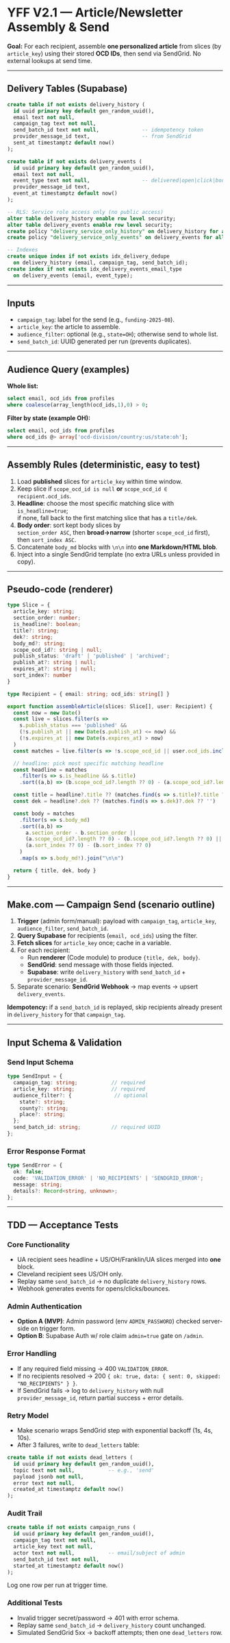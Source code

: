 # YFF V2.1 — Article/Newsletter Assembly & Send

**Goal:** For each recipient, assemble **one personalized article** from slices (by `article_key`) using their stored **OCD IDs**, then send via SendGrid. No external lookups at send time.

---

## Delivery Tables (Supabase)

```sql
create table if not exists delivery_history (
  id uuid primary key default gen_random_uuid(),
  email text not null,
  campaign_tag text not null,
  send_batch_id text not null,              -- idempotency token
  provider_message_id text,                 -- from SendGrid
  sent_at timestamptz default now()
);

create table if not exists delivery_events (
  id uuid primary key default gen_random_uuid(),
  email text not null,
  event_type text not null,                 -- delivered|open|click|bounce|spamreport|unsubscribe
  provider_message_id text,
  event_at timestamptz default now()
);

-- RLS: Service role access only (no public access)
alter table delivery_history enable row level security;
alter table delivery_events enable row level security;
create policy "delivery_service_only_history" on delivery_history for all using (false);
create policy "delivery_service_only_events" on delivery_events for all using (false);

-- Indexes
create unique index if not exists idx_delivery_dedupe
  on delivery_history (email, campaign_tag, send_batch_id);
create index if not exists idx_delivery_events_email_type
  on delivery_events (email, event_type);
```

---

## Inputs

- `campaign_tag`: label for the send (e.g., `funding-2025-08`).
- `article_key`: the article to assemble.
- `audience_filter`: optional (e.g., `state=OH`); otherwise send to whole list.
- `send_batch_id`: UUID generated per run (prevents duplicates).

---

## Audience Query (examples)

**Whole list:**
```sql
select email, ocd_ids from profiles
where coalesce(array_length(ocd_ids,1),0) > 0;
```

**Filter by state (example OH):**
```sql
select email, ocd_ids from profiles
where ocd_ids @> array['ocd-division/country:us/state:oh'];
```

---

## Assembly Rules (deterministic, easy to test)

1) Load **published** slices for `article_key` within time window.
2) Keep slice if `scope_ocd_id is null` **or** `scope_ocd_id ∈ recipient.ocd_ids`.
3) **Headline**: choose the most specific matching slice with `is_headline=true`;  
   if none, fall back to the first matching slice that has a `title/dek`.
4) **Body order**: sort kept body slices by  
   `section_order ASC`, then **broad→narrow** (shorter `scope_ocd_id` first), then `sort_index ASC`.
5) Concatenate `body_md` blocks with `\n\n` into **one Markdown/HTML blob**.
6) Inject into a single SendGrid template (no extra URLs unless provided in copy).

---

## Pseudo-code (renderer)

```typescript
type Slice = { 
  article_key: string; 
  section_order: number; 
  is_headline?: boolean;
  title?: string; 
  dek?: string; 
  body_md?: string; 
  scope_ocd_id?: string | null;
  publish_status: 'draft' | 'published' | 'archived'; 
  publish_at?: string | null; 
  expires_at?: string | null; 
  sort_index?: number 
}

type Recipient = { email: string; ocd_ids: string[] }

export function assembleArticle(slices: Slice[], user: Recipient) {
  const now = new Date()
  const live = slices.filter(s =>
    s.publish_status === 'published' &&
    (!s.publish_at || new Date(s.publish_at) <= now) &&
    (!s.expires_at || new Date(s.expires_at) > now)
  )
  const matches = live.filter(s => !s.scope_ocd_id || user.ocd_ids.includes(s.scope_ocd_id))

  // headline: pick most specific matching headline
  const headline = matches
    .filter(s => s.is_headline && s.title)
    .sort((a,b) => (b.scope_ocd_id?.length ?? 0) - (a.scope_ocd_id?.length ?? 0))[0]

  const title = headline?.title ?? (matches.find(s => s.title)?.title ?? '')
  const dek = headline?.dek ?? (matches.find(s => s.dek)?.dek ?? '')

  const body = matches
    .filter(s => s.body_md)
    .sort((a,b) =>
      a.section_order - b.section_order ||
      (a.scope_ocd_id?.length ?? 0) - (b.scope_ocd_id?.length ?? 0) ||
      (a.sort_index ?? 0) - (b.sort_index ?? 0)
    )
    .map(s => s.body_md!).join("\n\n")

  return { title, dek, body }
}
```

---

## Make.com — Campaign Send (scenario outline)

1) **Trigger** (admin form/manual): payload with `campaign_tag`, `article_key`, `audience_filter`, `send_batch_id`.
2) **Query Supabase** for recipients (`email, ocd_ids`) using the filter.
3) **Fetch slices** for `article_key` once; cache in a variable.
4) For each recipient:
   - Run **renderer** (Code module) to produce `{title, dek, body}`.
   - **SendGrid**: send message with those fields injected.
   - **Supabase**: write `delivery_history` with `send_batch_id` + `provider_message_id`.
5) Separate scenario: **SendGrid Webhook** → map events → upsert `delivery_events`.

**Idempotency:** if a `send_batch_id` is replayed, skip recipients already present in `delivery_history` for that `campaign_tag`.

---

## Input Schema & Validation

### Send Input Schema
```typescript
type SendInput = {
  campaign_tag: string;           // required
  article_key: string;            // required
  audience_filter?: {              // optional
    state?: string;
    county?: string;
    place?: string;
  };
  send_batch_id: string;          // required UUID
};
```

### Error Response Format
```typescript
type SendError = {
  ok: false;
  code: 'VALIDATION_ERROR' | 'NO_RECIPIENTS' | 'SENDGRID_ERROR';
  message: string;
  details?: Record<string, unknown>;
};
```

---

## TDD — Acceptance Tests

### Core Functionality
- UA recipient sees headline + US/OH/Franklin/UA slices merged into **one** block.
- Cleveland recipient sees US/OH only.
- Replay same `send_batch_id` → no duplicate `delivery_history` rows.
- Webhook generates events for opens/clicks/bounces.

### Admin Authentication
- **Option A (MVP)**: Admin password (env `ADMIN_PASSWORD`) checked server-side on trigger form.
- **Option B**: Supabase Auth w/ role claim `admin=true` gate on `/admin`.

### Error Handling
- If any required field missing → 400 `VALIDATION_ERROR`.
- If no recipients resolved → 200 `{ ok: true, data: { sent: 0, skipped: "NO_RECIPIENTS" } }`.
- If SendGrid fails → log to `delivery_history` with null `provider_message_id`, return partial success + error details.

### Retry Model
- Make scenario wraps SendGrid step with exponential backoff (1s, 4s, 10s).
- After 3 failures, write to `dead_letters` table:

```sql
create table if not exists dead_letters (
  id uuid primary key default gen_random_uuid(),
  topic text not null,           -- e.g., 'send'
  payload jsonb not null,
  error text not null,
  created_at timestamptz default now()
);
```

### Audit Trail
```sql
create table if not exists campaign_runs (
  id uuid primary key default gen_random_uuid(),
  campaign_tag text not null,
  article_key text not null,
  actor text not null,           -- email/subject of admin
  send_batch_id text not null,
  started_at timestamptz default now()
);
```

Log one row per run at trigger time.

### Additional Tests
- Invalid trigger secret/password → 401 with error schema.
- Replay same `send_batch_id` → `delivery_history` count unchanged.
- Simulated SendGrid 5xx → backoff attempts; then one `dead_letters` row.
